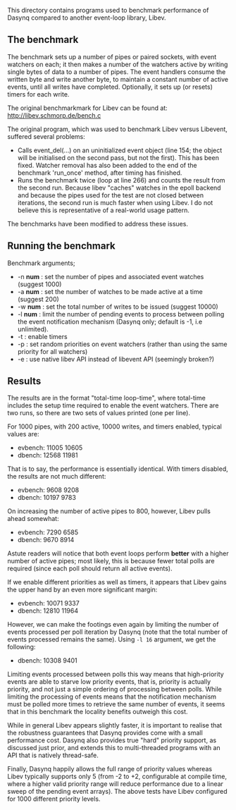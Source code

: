 This directory contains programs used to benchmark performance of Dasynq compared to
another event-loop library, Libev.


## The benchmark

The benchmark sets up a number of pipes or paired sockets, with event watchers on each; it then
makes a number of the watchers active by writing single bytes of data to a number of pipes.
The event handlers consume the written byte and write another byte, to maintain a constant
number of active events, until all writes have completed. Optionally, it sets up (or resets)
timers for each write.

The original benchmarkmark for Libev can be found at:
http://libev.schmorp.de/bench.c

The original program, which was used to benchmark Libev versus Libevent, suffered
several problems:

 * Calls event_del(...) on an uninitialized event object (line 154; the object will be
   initialised on the second pass, but not the first). This has been fixed. Watcher
   removal has also been added to the end of the benchmark 'run_once' method, after
   timing has finished.   
 * Runs the benchmark twice (loop at line 266) and counts the result from the second run.
   Because libev "caches" watches in the epoll backend and because the pipes used for the
   test are not closed between iterations, the second run is much faster when using Libev.
   I do not believe this is representative of a real-world usage pattern.

The benchmarks have been modified to address these issues.


## Running the benchmark

Benchmark arguments;

 * -n **num**  :   set the number of pipes and associated event watches (suggest 1000)
 * -a **num**  :   set the number of watches to be made active at a time (suggest 200)
 * -w **num**  :   set the total number of writes to be issued (suggest 10000)
 * -l **num**  :   limit the number of pending events to process between polling the
                   event notification mechanism (Dasynq only; default is -1, i.e unlimited).
 * -t          :   enable timers
 * -p          :   set random priorities on event watchers (rather than using the same
                   priority for all watchers)
 * -e          :   use native libev API instead of libevent API (seemingly broken?)

## Results
 
The results are in the format "total-time  loop-time", where total-time includes the setup time
required to enable the event watchers. There are two runs, so there are two sets of values
printed (one per line).

For 1000 pipes, with 200 active, 10000 writes, and timers enabled, typical values are:
 
 * evbench:  11005    10605
 * dbench:   12568    11981
 
That is to say, the performance is essentially identical. With timers disabled, the results are
not much different:

 * evbench:   9608     9208
 * dbench:   10197     9783

On increasing the number of active pipes to 800, however, Libev pulls ahead somewhat:

 * evbench:   7290     6585
 * dbench:    9670     8914
 
Astute readers will notice that both event loops perform **better** with a higher number of active
pipes; most likely, this is because fewer total polls are required (since each poll should return
all active events). 

If we enable different priorities as well as timers, it appears that Libev gains the upper hand by
an even more significant margin:

 * evbench:  10071     9337
 * dbench:   12810    11964

However, we can make the footings even again by limiting the number of events processed per poll
iteration by Dasynq (note that the total number of events processed remains the same). Using
`-l 16` argument, we get the following:

 * dbench:   10308     9401

Limiting events processed between polls this way means that high-priority events are able to starve
low priority events, that is, priority is actually priority, and not just a simple ordering of
processing between polls. While limiting the processing of events means that the notification
mechanism must be polled more times to retrieve the same number of events, it seems that in this
benchmark the locality benefits outweigh this cost.

While in general Libev appears slightly faster, it is important to realise that the robustness
guarantees that Dasynq provides come with a small performance cost. Dasynq also provides true
"hard" priority support, as discussed just prior, and extends this to multi-threaded programs
with an API that is natively thread-safe.

Finally, Dasynq happily allows the full range of priority values whereas Libev typically supports
only 5 (from -2 to +2, configurable at compile time, where a higher valid priority range will
reduce performance due to a linear sweep of the pending event arrays). The above tests have Libev
configured for 1000 different priority levels.
